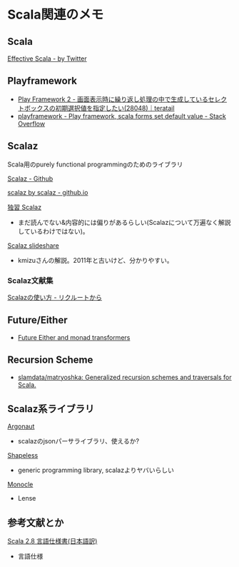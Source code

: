 # Scala関連のメモ

## Scala

[Effective Scala - by Twitter](http://twitter.github.io/effectivescala/index-ja.html)

## Playframework
* [Play Framework 2 - 画面表示時に繰り返し処理の中で生成しているセレクトボックスの初期選択値を指定したい(28048)｜teratail](https://teratail.com/questions/28048)
* [playframework - Play framework, scala forms set default value - Stack Overflow](https://stackoverflow.com/questions/26359353/play-framework-scala-forms-set-default-value)

## Scalaz

Scala用のpurely functional programmingのためのライブラリ

[Scalaz - Github](https://github.com/scalaz/scalaz)

[scalaz by scalaz - github.io](http://scalaz.github.io/scalaz/)

[独習 Scalaz](http://eed3si9n.com/learning-scalaz/ja/)

* まだ読んでない&内容的には偏りがあるらしい(Scalazについて万遍なく解説しているわけではない)。

[Scalaz slideshare](https://www.slideshare.net/kmizushima/scalaz)

* kmizuさんの解説。2011年と古いけど、分かりやすい。

### Scalaz文献集

[Scalazの使い方 - リクルートから](https://tech.recruit-mp.co.jp/server-side/post-2540/)

## Future/Either
* [Future Either and monad transformers](http://justinhj.github.io/2017/06/02/future-either-and-monad-transformers.html)

## Recursion Scheme
* [slamdata/matryoshka: Generalized recursion schemes and traversals for Scala.](https://github.com/slamdata/matryoshka)

## Scalaz系ライブラリ

[Argonaut](https://github.com/argonaut-io/argonaut)

* scalazのjsonパーサライブラリ、使えるか?

[Shapeless](https://github.com/milessabin/shapeless)

* generic programming library, scalazよりヤバいらしい

[Monocle](https://github.com/julien-truffaut/Monocle)

* Lense

## 参考文献とか

[Scala 2.8 言語仕様書(日本語訳)](http://www.scala-lang.org/docu/files/LangSpec2.8-ja_JP.pdf)

* 言語仕様
